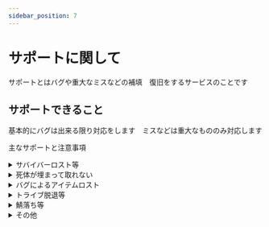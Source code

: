 ```yaml
---
sidebar_position: 7
---
```


# サポートに関して

サポートとはバグや重大なミスなどの補填　復旧をするサービスのことです

## サポートできること

基本的にバグは出来る限り対応をします　ミスなどは重大なもののみ対応します

主なサポートと注意事項

<details>
  <summary>サバイバーロスト等</summary>
  まずは焦らずに行動しましょう
  このサーバーではサバイバーを何らかのバグでロスとしても完全復旧が可能です<br></br>

  まずはロストした後に新規サバイバーを作成しないでください   
  また、作成してしまってもトライブに入りなおさないでください
  基本的には何もせずに待っていてください<br></br>
  <h4>サポートチャンネルでサバイバーロストのタグをつけて投稿をしてください</h4><br></br>
  投稿にこの項目を入力して管理人の対応をお待ちください
  　　

  確実にサバイバーがいたマップとその時間（30分の倍数）で入力　<br></br>例：アイランドに20時40分～20時55分　GEN2に20時20分～20時55分にいた場合は　20時30分　GEN2にいましたと書いて下さい<br></br>
  サバイバー名　例：TERINIRA014　
</details>

<details>
  <summary>死体が埋まって取れない</summary>
死体の寿命は12時間なのでなるべく早く連絡をしてください<br></br>
溶岩に浸かっている　奈落に落ちた　ギミックで死んだなどバグではない場合は受け付けないのでご注意下さい<br></br><br></br>
<h4>サポートチャンネルで埋もれた死体回収のタグをつけて投稿をしてください</h4><br></br>
投稿にこの項目を入力して管理人の対応をお待ちください<br></br>
マップ　　座標　　緑の柱が見える画像　自由視点でバッグが見える場合はその画像
</details>

<details>
  <summary>バグによるアイテムロスト</summary>
一部アイテムは復旧が不可能であることをご承知下さい<br></br>
<h4>サポートチャンネルでアイテム補填のタグをつけて投稿して下さい</h4><br></br>
投稿にこの項目を入力して管理人の対応をお待ちください<br></br>
ロストしたアイテム（価値の低いものなどは手間の関係で復旧しない場合がございます）<br></br>
アイテムに品質がある場合は数値と　スクリーンショット（証拠がない場合数値を低めにお渡しする場合がございます）<br></br>
受け取りマップ・座標・受け取り可能時間
</details>

<details>
  <summary>トライブ脱退等</summary>
間違えてトライブを根けてしまったなどの理由で建築や恐竜の所有権を失った場合<h4>1回のみ無料対応をします（すでにドードー以上の寄付をしていれば何度でも可）</h4><br></br>

抜けてしまっても焦らずに何もせずに報告をしてください　トライブを抜けた状態で所有権があるものはトライブを戻した時に所有権を失います<br></br>
<h4>サポートチャンネルでトライブ脱退のタグをつけて投稿して下さい</h4><br></br>
投稿にこの項目を入力して管理人の対応をお待ちください<br></br>
脱退したトライブの拠点のマップ　座標　トライブ名<br></br>
脱退したサバイバー名　インベントリを開いてインプラントに書いてある数字のID
</details>

<details>
  <summary>鯖落ち等</summary>
どのマップか教えて下さい
</details>

<details>
  <summary>その他</summary>
その他不具合　書いてある設定と違うなどの投稿もタグをつけてなるべく詳しく説明を書いて投稿して下さい
この<a href= "https://ark.fandom.com/ja/wiki/Console_Commands" >コマンドリスト</a>にあるものなら大体は対応可能です
</details>
